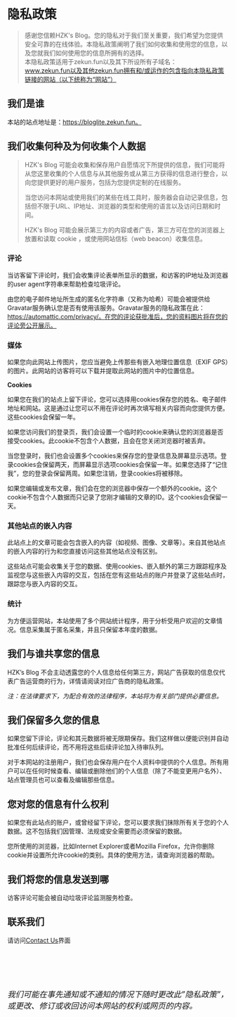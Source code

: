 # 隐私政策

> 感谢您信赖HZK's Blog。您的隐私对于我们至关重要，我们希望为您提供安全可靠的在线体验。本隐私政策阐明了我们如何收集和使用您的信息，以及您就我们如何使用您的信息所拥有的选择。  
> 本隐私政策适用于zekun.fun以及其下所设所有子域名：  
>www.zekun.fun以及其他zekun.fun拥有和/或运作的包含指向本隐私政策链接的网站（以下统称为“网站”）
## 我们是谁

本站的站点地址是：https://bloglite.zekun.fun。

## 我们收集何种及为何收集个人数据

> HZK's Blog 可能会收集和保存用户自愿情况下所提供的信息，我们可能将从您这里收集的个人信息与从其他服务或从第三方获得的信息进行整合，以向您提供更好的用户服务，包括为您提供定制的在线服务。
> 
> 当您访问本网站或使用我们的某些在线工具时，服务器会自动记录信息，包括但不限于URL、IP地址、浏览器的类型和使用的语言以及访问日期和时间。
> 
> HZK's Blog 可能会展示第三方的内容或者广告，第三方可在您的浏览器上放置和读取 cookie ，或使用网站信标（web beacon）收集信息。

### 评论

当访客留下评论时，我们会收集评论表单所显示的数据，和访客的IP地址及浏览器的user agent字符串来帮助检查垃圾评论。

由您的电子邮件地址所生成的匿名化字符串（又称为哈希）可能会被提供给Gravatar服务确认您是否有使用该服务。Gravatar服务的隐私政策在此：https://automattic.com/privacy/。在您的评论获批准后，您的资料图片将在您的评论旁公开展示。

### 媒体

如果您向此网站上传图片，您应当避免上传那些有嵌入地理位置信息（EXIF GPS）的图片。此网站的访客将可以下载并提取此网站的图片中的位置信息。

**Cookies**

如果您在我们的站点上留下评论，您可以选择用cookies保存您的姓名、电子邮件地址和网站。这是通过让您可以不用在评论时再次填写相关内容而向您提供方便。这些cookies会保留一年。

如果您访问我们的登录页，我们会设置一个临时的cookie来确认您的浏览器是否接受cookies。此cookie不包含个人数据，且会在您关闭浏览器时被丢弃。

当您登录时，我们也会设置多个cookies来保存您的登录信息及屏幕显示选项。登录cookies会保留两天，而屏幕显示选项cookies会保留一年。如果您选择了“记住我”，您的登录会保留两周。如果您注销，登录cookies将被移除。

如果您编辑或发布文章，我们会在您的浏览器中保存一个额外的cookie。这个cookie不包含个人数据而只记录了您刚才编辑的文章的ID。这个cookies会保留一天。

### 其他站点的嵌入内容

此站点上的文章可能会包含嵌入的内容（如视频、图像、文章等）。来自其他站点的嵌入内容的行为和您直接访问这些其他站点没有区别。

这些站点可能会收集关于您的数据、使用cookies、嵌入额外的第三方跟踪程序及监视您与这些嵌入内容的交互，包括在您有这些站点的账户并登录了这些站点时，跟踪您与嵌入内容的交互。

### 统计

为方便运营网站，本站使用了多个网站统计程序，用于分析受用户欢迎的文章情况。信息采集属于匿名采集，并且只保留本年度的数据。

## 我们与谁共享您的信息

HZK’s Blog 不会主动透露您的个人信息给任何第三方，网站广告获取的信息仅代表广告运营商的行为，详情请阅读对应广告商的隐私政策。

_注：在法律要求下，为配合有效的法律程序，本站将为有关部门提供必要信息。_

## 我们保留多久您的信息

如果您留下评论，评论和其元数据将被无限期保存。我们这样做以便能识别并自动批准任何后续评论，而不用将这些后续评论加入待审队列。

对于本网站的注册用户，我们也会保存用户在个人资料中提供的个人信息。所有用户可以在任何时候查看、编辑或删除他们的个人信息（除了不能变更用户名外）、站点管理员也可以查看及编辑那些信息。

## 您对您的信息有什么权利

如果您有此站点的账户，或曾经留下评论，您可以要求我们抹除所有关于您的个人数据。这不包括我们因管理、法规或安全需要而必须保留的数据。

您所使用的浏览器，比如Internet Explorer或者Mozilla Firefox，允许你删除cookie并设置所允许cookie的类别。具体的使用方法，请查询浏览器的帮助。

## 我们将您的信息发送到哪

访客评论可能会被自动垃圾评论监测服务检查。

## 联系我们

请访问[Contact Us][1]界面

###  

&nbsp;

### <i style="font-weight: normal; font-size: 18px;">我们可能在事先通知或不通知的情况下随时更改此”隐私政策”，或更改、修订或收回访问本网站的权利或网页的内容。</i>

 [1]: https://blog.zekun.fun/contact/
